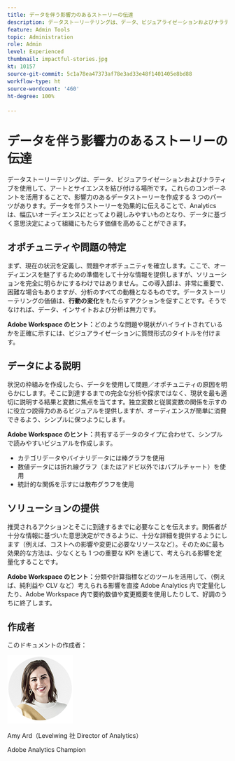 ```yaml
---
title: データを伴う影響力のあるストーリーの伝達
description: データストーリーテリングは、データ、ビジュアライゼーションおよびナラティブを使用して、アートとサイエンスを結び付ける場所です。これらのコンポーネントを活用することで、影響力のあるデータストーリーを作成する 3 つのパーツがあります。データを伴うストーリーを効果的に伝えることで、Analytics は、幅広いオーディエンスにとってより親しみやすいものとなり、データに基づく意思決定によって組織にもたらす価値を高めることができます。
feature: Admin Tools
topic: Administration
role: Admin
level: Experienced
thumbnail: impactful-stories.jpg
kt: 10157
source-git-commit: 5c1a78ea47373af78e3ad33e48f1401405e8bd88
workflow-type: ht
source-wordcount: '460'
ht-degree: 100%

---
```



# データを伴う影響力のあるストーリーの伝達

データストーリーテリングは、データ、ビジュアライゼーションおよびナラティブを使用して、アートとサイエンスを結び付ける場所です。これらのコンポーネントを活用することで、影響力のあるデータストーリーを作成する 3 つのパーツがあります。データを伴うストーリーを効果的に伝えることで、Analytics は、幅広いオーディエンスにとってより親しみやすいものとなり、データに基づく意思決定によって組織にもたらす価値を高めることができます。

## オポチュニティや問題の特定

まず、現在の状況を定義し、問題やオポチュニティを確立します。ここで、オーディエンスを魅了するための準備をして十分な情報を提供しますが、ソリューションを完全に明らかにするわけではありません。この導入部は、非常に重要で、困難な場合もありますが、分析のすべての動機となるものです。データストーリーテリングの価値は、**行動の変化**&#x200B;をもたらすアクションを促すことです。そうでなければ、データ、インサイトおよび分析は無力です。

**Adobe Workspace のヒント：**&#x200B;どのような問題や現状がハイライトされているかを正確に示すには、ビジュアライゼーションに質問形式のタイトルを付けます。

## データによる説明

状況の枠組みを作成したら、データを使用して問題／オポチュニティの原因を明らかにします。そこに到達するまでの完全な分析や探求ではなく、現状を最も適切に説明する結果と変数に焦点を当てます。独立変数と従属変数の関係を示すのに役立つ説得力のあるビジュアルを提供しますが、オーディエンスが簡単に消費できるよう、シンプルに保つようにします。

**Adobe Workspace のヒント：**&#x200B;共有するデータのタイプに合わせて、シンプルで読みやすいビジュアルを作成します。

* カテゴリデータやバイナリデータには棒グラフを使用
* 数値データには折れ線グラフ（またはアドビ以外ではバブルチャート）を使用
* 統計的な関係を示すには散布グラフを使用

## ソリューションの提供

推奨されるアクションとそこに到達するまでに必要なことを伝えます。関係者が十分な情報に基づいた意思決定ができるように、十分な詳細を提供するようにします（例えば、コストへの影響や変更に必要なリソースなど）。そのために最も効果的な方法は、少なくとも 1 つの重要な KPI を通じて、考えられる影響を定量化することです。

**Adobe Workspace のヒント：**&#x200B;分類や計算指標などのツールを活用して、（例えば、純利益や CLV など）考えられる影響を直接 Adobe Analytics 内で定量化したり、Adobe Workspace 内で要約数値や変更概要を使用したりして、好調のうちに終了します。

## 作成者

このドキュメントの作成者：

![Amy Ard](assets/amy-ard-headshot-small.png)

Amy Ard（Levelwing 社 Director of Analytics）

Adobe Analytics Champion
